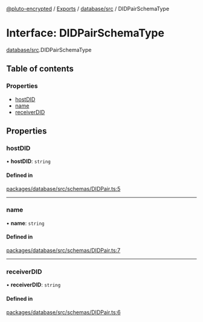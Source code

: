 [@pluto-encrypted](../README.md) / [Exports](../modules.md) / [database/src](../modules/database_src.md) / DIDPairSchemaType

# Interface: DIDPairSchemaType

[database/src](../modules/database_src.md).DIDPairSchemaType

## Table of contents

### Properties

- [hostDID](database_src.DIDPairSchemaType.md#hostdid)
- [name](database_src.DIDPairSchemaType.md#name)
- [receiverDID](database_src.DIDPairSchemaType.md#receiverdid)

## Properties

### hostDID

• **hostDID**: `string`

#### Defined in

[packages/database/src/schemas/DIDPair.ts:5](https://github.com/atala-community-projects/pluto-encrypted/blob/f75084b/packages/database/src/schemas/DIDPair.ts#L5)

___

### name

• **name**: `string`

#### Defined in

[packages/database/src/schemas/DIDPair.ts:7](https://github.com/atala-community-projects/pluto-encrypted/blob/f75084b/packages/database/src/schemas/DIDPair.ts#L7)

___

### receiverDID

• **receiverDID**: `string`

#### Defined in

[packages/database/src/schemas/DIDPair.ts:6](https://github.com/atala-community-projects/pluto-encrypted/blob/f75084b/packages/database/src/schemas/DIDPair.ts#L6)
